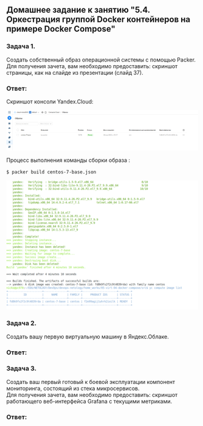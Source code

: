 ## Домашнее задание к занятию "5.4. Оркестрация группой Docker контейнеров на примере Docker Compose"  

### Задача 1.  
Создать собственный образ операционной системы с помощью Packer.  
Для получения зачета, вам необходимо предоставить: cкриншот страницы, как на слайде из презентации (слайд 37).  

### Ответ:  

Скриншот консоли Yandex.Cloud:  

![packer_centos7_screenshot.png](packer_centos7_screenshot.png)  

Процесс выполнения команды сборки образа  :  
```bash
$ packer build centos-7-base.json
```

![packer_centos7.png](packer_centos7.png)  


### Задача 2.  
Создать вашу первую виртуальную машину в Яндекс.Облаке.  

### Ответ:  

### Задача 3.  
Создать ваш первый готовый к боевой эксплуатации компонент мониторинга, состоящий из стека микросервисов.  
Для получения зачета, вам необходимо предоставить: скриншот работающего веб-интерфейса Grafana с текущими метриками.  

### Ответ:  